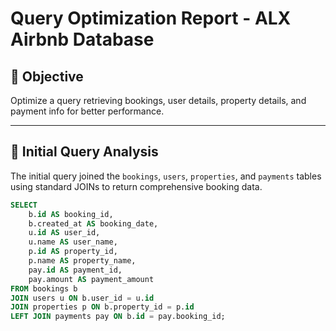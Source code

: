 # Query Optimization Report - ALX Airbnb Database

## 🎯 Objective

Optimize a query retrieving bookings, user details, property details, and payment info for better performance.

---

## 🧪 Initial Query Analysis

The initial query joined the `bookings`, `users`, `properties`, and `payments` tables using standard JOINs to return comprehensive booking data.

```sql
SELECT
    b.id AS booking_id,
    b.created_at AS booking_date,
    u.id AS user_id,
    u.name AS user_name,
    p.id AS property_id,
    p.name AS property_name,
    pay.id AS payment_id,
    pay.amount AS payment_amount
FROM bookings b
JOIN users u ON b.user_id = u.id
JOIN properties p ON b.property_id = p.id
LEFT JOIN payments pay ON b.id = pay.booking_id;
